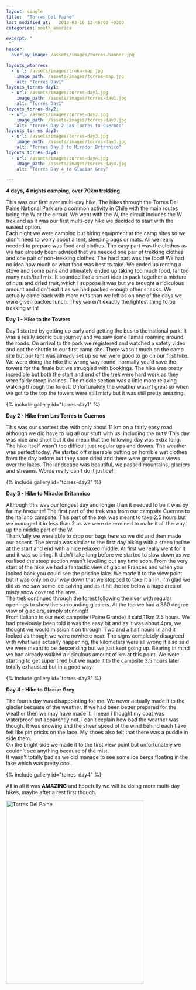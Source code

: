 ```yaml
---
layout: single
title:  "Torres Del Paine"
last_modified_at:   2018-03-16 12:46:00 +0300
categories: south america

excerpt: "
 "
header:
  overlay_image: /assets/images/torres-banner.jpg

layouts_wtorres:
  - url: /assets/images/trekw-map.jpg
    image_path: /assets/images/torres-map.jpg
    alt: "Torres Day1"
layouts_torres-day1:
  - url: /assets/images/torres-day1.jpg
    image_path: /assets/images/torres-day1.jpg
    alt: "Torres Day1"
layouts_torres-day2:
  - url: /assets/images/torres-day2.jpg
    image_path: /assets/images/torres-day3.jpg
    alt: "torres Day 2 Las Torres to Cuernco"
layouts_torres-day3:
  - url: /assets/images/torres-day3.jpg
    image_path: /assets/images/torres-day3.jpg
    alt: "Torres Day 3 to Mirador Brtannico"
layouts_torres-day4:
  - url: /assets/images/torres-day4.jpg
    image_path: /assets/images/torres-day4.jpg
    alt: "Torres Day 4 to Glaciar Grey"

---
```


**4 days, 4 nights camping, over 70km trekking**

This was our first ever multi-day hike. The hikes through the Torres Del Paine National Park are a common activity in Chile with the main routes being the W or the circuit. We went with the W, the circuit includes the W trek and as it was our first multi-day hike we decided to start with the easiest option.  
Each night we were camping but hiring equipment at the camp sites so we didn't need to worry about a tent, sleeping bags or mats. All we really needed to prepare was food and clothes. The easy part was the clothes as we had already been advised that we needed one pair of trekking clothes and one pair of non-trekking clothes. The hard part was the food! We had no idea how much or what food was best to take. We ended up renting a stove and some pans and ultimately ended up taking too much food, far too many nuts/trail mix. It sounded like a smart idea to pack together a mixture of nuts and dried fruit, which I suppose it was but we brought a ridiculous amount and didn't eat it as we had packed enough other snacks. We actually came back with more nuts than we left as on one of the days we were given packed lunch. They weren't exactly the lightest thing to be trekking with!

**Day 1 - Hike to the Towers**

Day 1 started by getting up early and getting the bus to the national park. It was a really scenic bus journey and we saw some llamas roaming around the roads. On arrival to the park we registered and watched a safety video and got the shuttle to our first camp site. There wasn't much on the camp site but our tent was already set up so we were good to go on our first hike.  
We were doing the hike the wrong way round, normally you'd save the towers for the finale but we struggled with bookings. The hike was pretty incredible but both the start and end of the trek were hard work as they were fairly steep inclines. The middle section was a little more relaxing walking through the forest. Unfortunately the weather wasn't great so when we got to the top the towers were still misty but it was still pretty amazing.

{% include gallery id="torres-day1" %}

**Day 2 - Hike from Las Torres to Cuernos**

This was our shortest day with only about 11 km on a fairly easy road although we did have to lug all our stuff with us, including the nuts! This day was nice and short but it did mean that the following day was extra long.  
The hike itself wasn't too difficult just regular ups and downs. The weather was perfect today. We started off miserable putting on horrible wet clothes from the day before but they soon dried and there were gorgeous views over the lakes. The landscape was beautiful, we passed mountains, glaciers and streams. Words really can't do it justice!

{% include gallery id="torres-day2" %}

**Day 3 - Hike to Mirador Britannico**

Although this was our longest day and longer than it needed to be it was by far my favourite! The first part of the trek was from our campsite Cuernos to the Italiano campsite. This part of the trek was meant to take 2.5 hours but we managed it in less than 2 as we were determined to make it all the way up the middle part of the W.  
Thankfully we were able to drop our bags here so we did and then made our ascent. The terrain was similar to the first day hiking with a steep incline at the start and end with a nice relaxed middle. At first we really went for it and it was so tiring. It didn't take long before we started to slow down as we realised the steep section wasn't levelling out any time soon. From the very start of the hike we had a fantastic view of glacier Frances and when you looked back you could see the pristine lake. We made it to the view point but it was only on our way down that we stopped to take it all in. I'm glad we did as we saw some ice calving and as it hit the ice below a huge area of misty snow covered the area.  
The trek continued through the forest following the river with regular openings to show the surrounding glaciers. At the top we had a 360 degree view of glaciers, simply stunning!!  
From Italiano to our next campsite (Paine Grande) it said 11km 2.5 hours. We had previously been told it was the easy bit and as it was about 4pm, we thought we would mission it on through. Two and a half hours in and it looked as though we were nowhere near. The signs completely disagreed with what was actually happening, the kilometers were all wrong it also said we were meant to be descending but we just kept going up. Bearing in mind we had already walked a ridiculous amount of km at this point. We were starting to get super tired but we made it to the campsite 3.5 hours later totally exhausted but in a good way.

{% include gallery id="torres-day3" %}

**Day 4 - Hike to Glaciar Grey**

The fourth day was disappointing for me. We never actually made it to the glacier because of the weather. If we had been better prepared for the weather then we may have made it. I mean i thought my coat was waterproof but apparently not. I can't explain how bad the weather was though. It was snowing and the sheer speed of the wind behind each flake felt like pin pricks on the face. My shoes also felt that there was a puddle in side them.  
On the bright side we made it to the first view point but unfortunately we couldn't see anything because of the mist.  
It wasn't totally bad as we did manage to see some ice bergs floating in the lake which was pretty cool.

{% include gallery id="torres-day4" %}

All in all it was **AMAZING** and hopefully we will be doing more multi-day hikes, maybe after a rest first though.

<a data-flickr-embed="true"  href="https://www.flickr.com/photos/141696511@N06/albums/72157694440465955" title="Torres Del Paine"><img src="https://farm5.staticflickr.com/4782/38975172750_0500026286.jpg" width="375" height="500" alt="Torres Del Paine"></a><script async src="//embedr.flickr.com/assets/client-code.js" charset="utf-8"></script>

